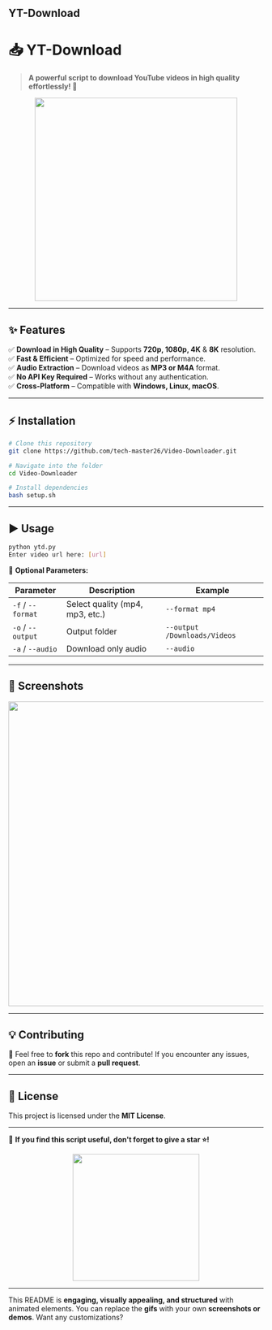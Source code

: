 **YT-Download**
---

# **📥 YT-Download**  

> **A powerful script to download YouTube videos in high quality effortlessly! 🚀**  

<p align="center">
  <img src="https://media.giphy.com/media/J5AbYj9aRheE5FDmSt/giphy.gif" width="400px">
</p>  

---

## **✨ Features**  

✅ **Download in High Quality** – Supports **720p, 1080p, 4K** & **8K** resolution.  
✅ **Fast & Efficient** – Optimized for speed and performance.  
✅ **Audio Extraction** – Download videos as **MP3 or M4A** format.  
✅ **No API Key Required** – Works without any authentication.  
✅ **Cross-Platform** – Compatible with **Windows, Linux, macOS**.  

---

## **⚡ Installation**  

```bash
# Clone this repository
git clone https://github.com/tech-master26/Video-Downloader.git

# Navigate into the folder
cd Video-Downloader

# Install dependencies
bash setup.sh
```

---

## **▶️ Usage**  

```bash
python ytd.py
Enter video url here: [url]
```

🔹 **Optional Parameters:**  

| Parameter        | Description                     | Example                          |
|-----------------|---------------------------------|----------------------------------|
| `-f` / `--format` | Select quality (mp4, mp3, etc.) | `--format mp4`                  |
| `-o` / `--output` | Output folder                 | `--output /Downloads/Videos`    |
| `-a` / `--audio`  | Download only audio           | `--audio`                        |

---

## **📸 Screenshots**  

<p align="center">
  <img src="https://media.giphy.com/media/7FgQLbXnYwTNCxkOE8/giphy.gif" width="600px">
</p>  

---

## **💡 Contributing**  

🚀 Feel free to **fork** this repo and contribute! If you encounter any issues, open an **issue** or submit a **pull request**.  

---

## **📜 License**  

This project is licensed under the **MIT License**.  

---

🌟 **If you find this script useful, don't forget to give a star ⭐!**  

<p align="center">
  <img src="https://media.giphy.com/media/QMHoU66sBXqqLqYvGO/giphy.gif" width="250px">
</p>

---

This README is **engaging, visually appealing, and structured** with animated elements. You can replace the **gifs** with your own **screenshots or demos**. Want any customizations?
